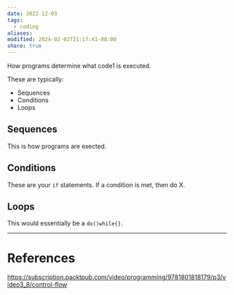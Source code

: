 ```yaml
---
date: 2022-12-03
tags:
  - coding
aliases: 
modified: 2024-02-02T21:17:41-08:00
share: true
---
```


How programs determine what code1 is executed.

These are typically:
- Sequences
- Conditions
- Loops

## Sequences
This is how programs are exected.
## Conditions
These are your `if` statements. If a condition is met, then do X.
## Loops
This would essentially be a `do()while{}`.

---
# References
https://subscription.packtpub.com/video/programming/9781801818179/p3/video3_8/control-flow